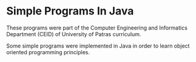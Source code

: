 # Simple Programs In Java

These programs were part of the Computer Engineering and Informatics Department (CEID) of University of Patras curriculum.

Some simple programs were implemented in Java in order to learn object oriented programming principles.

